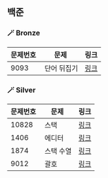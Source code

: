 ## 백준
### 🪄 Bronze
| 문제번호 | 문제 | 링크 |
| ----- | --- | ----- |
|9093 |  단어 뒤집기 | [링크](./Bronze/9093. 단어 뒤집기)|
### 🪄 Silver
| 문제번호 | 문제 | 링크 |
| ----- | --- | ----- |
|10828 |  스택 | [링크](./Silver/10828. 스택)|
|1406 |  에디터 | [링크](./Silver/1406. 에디터)|
|1874 |  스택 수열 | [링크](./Silver/1874. 스택 수열)|
|9012 |  괄호 | [링크](./Silver/9012. 괄호)|
